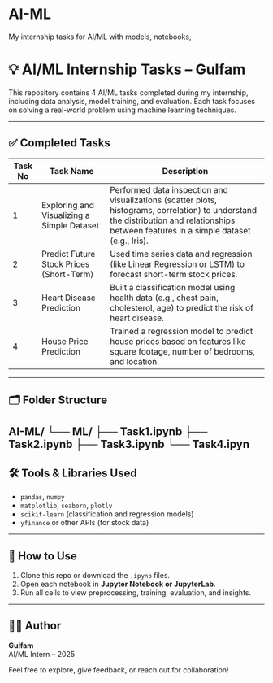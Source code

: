 # AI-ML
My internship tasks for AI/ML with models, notebooks, 


# 💡 AI/ML Internship Tasks – Gulfam

This repository contains 4 AI/ML tasks completed during my internship, including data analysis, model training, and evaluation. Each task focuses on solving a real-world problem using machine learning techniques.

---

## ✅ Completed Tasks

| Task No | Task Name                            | Description |
|--------|--------------------------------------|-------------|
| 1      | Exploring and Visualizing a Simple Dataset | Performed data inspection and visualizations (scatter plots, histograms, correlation) to understand the distribution and relationships between features in a simple dataset (e.g., Iris). |
| 2      | Predict Future Stock Prices (Short-Term)   | Used time series data and regression (like Linear Regression or LSTM) to forecast short-term stock prices. |
| 3      | Heart Disease Prediction              | Built a classification model using health data (e.g., chest pain, cholesterol, age) to predict the risk of heart disease. |
| 4      | House Price Prediction                | Trained a regression model to predict house prices based on features like square footage, number of bedrooms, and location. |

---

## 🗂 Folder Structure

AI-ML/
└── ML/
├── Task1.ipynb
├── Task2.ipynb
├── Task3.ipynb
└── Task4.ipyn
---

## 🛠️ Tools & Libraries Used

- `pandas`, `numpy`
- `matplotlib`, `seaborn`, `plotly`
- `scikit-learn` (classification and regression models)
- `yfinance` or other APIs (for stock data)

---

## 📌 How to Use

1. Clone this repo or download the `.ipynb` files.
2. Open each notebook in **Jupyter Notebook or JupyterLab**.
3. Run all cells to view preprocessing, training, evaluation, and insights.

---

## 👨‍💻 Author

**Gulfam**  
AI/ML Intern – 2025

Feel free to explore, give feedback, or reach out for collaboration!
